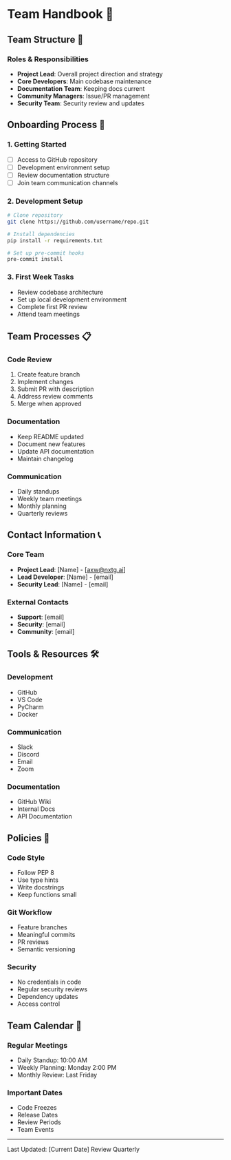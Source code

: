 # Team Handbook 👥

## Team Structure 🏢

### Roles & Responsibilities
- **Project Lead**: Overall project direction and strategy
- **Core Developers**: Main codebase maintenance
- **Documentation Team**: Keeping docs current
- **Community Managers**: Issue/PR management
- **Security Team**: Security review and updates

## Onboarding Process 🚀

### 1. Getting Started
- [ ] Access to GitHub repository
- [ ] Development environment setup
- [ ] Review documentation structure
- [ ] Join team communication channels

### 2. Development Setup
```bash
# Clone repository
git clone https://github.com/username/repo.git

# Install dependencies
pip install -r requirements.txt

# Set up pre-commit hooks
pre-commit install
```

### 3. First Week Tasks
- Review codebase architecture
- Set up local development environment
- Complete first PR review
- Attend team meetings

## Team Processes 📋

### Code Review
1. Create feature branch
2. Implement changes
3. Submit PR with description
4. Address review comments
5. Merge when approved

### Documentation
- Keep README updated
- Document new features
- Update API documentation
- Maintain changelog

### Communication
- Daily standups
- Weekly team meetings
- Monthly planning
- Quarterly reviews

## Contact Information 📞

### Core Team
- **Project Lead**: [Name] - [axw@nxtg.ai]
- **Lead Developer**: [Name] - [email]
- **Security Lead**: [Name] - [email]

### External Contacts
- **Support**: [email]
- **Security**: [email]
- **Community**: [email]

## Tools & Resources 🛠️

### Development
- GitHub
- VS Code
- PyCharm
- Docker

### Communication
- Slack
- Discord
- Email
- Zoom

### Documentation
- GitHub Wiki
- Internal Docs
- API Documentation

## Policies 📜

### Code Style
- Follow PEP 8
- Use type hints
- Write docstrings
- Keep functions small

### Git Workflow
- Feature branches
- Meaningful commits
- PR reviews
- Semantic versioning

### Security
- No credentials in code
- Regular security reviews
- Dependency updates
- Access control

## Team Calendar 📅

### Regular Meetings
- Daily Standup: 10:00 AM
- Weekly Planning: Monday 2:00 PM
- Monthly Review: Last Friday

### Important Dates
- Code Freezes
- Release Dates
- Review Periods
- Team Events

---

Last Updated: [Current Date]
Review Quarterly
